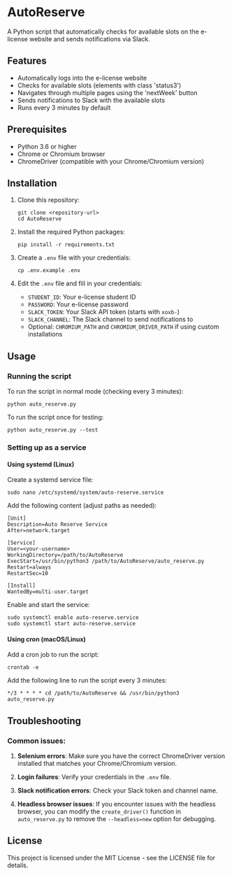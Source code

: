 # AutoReserve

A Python script that automatically checks for available slots on the e-license website and sends notifications via Slack.

## Features

- Automatically logs into the e-license website
- Checks for available slots (elements with class 'status3')
- Navigates through multiple pages using the 'nextWeek' button
- Sends notifications to Slack with the available slots
- Runs every 3 minutes by default

## Prerequisites

- Python 3.6 or higher
- Chrome or Chromium browser
- ChromeDriver (compatible with your Chrome/Chromium version)

## Installation

1. Clone this repository:
   ```
   git clone <repository-url>
   cd AutoReserve
   ```

2. Install the required Python packages:
   ```
   pip install -r requirements.txt
   ```

3. Create a `.env` file with your credentials:
   ```
   cp .env.example .env
   ```

4. Edit the `.env` file and fill in your credentials:
   - `STUDENT_ID`: Your e-license student ID
   - `PASSWORD`: Your e-license password
   - `SLACK_TOKEN`: Your Slack API token (starts with `xoxb-`)
   - `SLACK_CHANNEL`: The Slack channel to send notifications to
   - Optional: `CHROMIUM_PATH` and `CHROMIUM_DRIVER_PATH` if using custom installations

## Usage

### Running the script

To run the script in normal mode (checking every 3 minutes):
```
python auto_reserve.py
```

To run the script once for testing:
```
python auto_reserve.py --test
```

### Setting up as a service

#### Using systemd (Linux)

Create a systemd service file:
```
sudo nano /etc/systemd/system/auto-reserve.service
```

Add the following content (adjust paths as needed):
```
[Unit]
Description=Auto Reserve Service
After=network.target

[Service]
User=<your-username>
WorkingDirectory=/path/to/AutoReserve
ExecStart=/usr/bin/python3 /path/to/AutoReserve/auto_reserve.py
Restart=always
RestartSec=10

[Install]
WantedBy=multi-user.target
```

Enable and start the service:
```
sudo systemctl enable auto-reserve.service
sudo systemctl start auto-reserve.service
```

#### Using cron (macOS/Linux)

Add a cron job to run the script:
```
crontab -e
```

Add the following line to run the script every 3 minutes:
```
*/3 * * * * cd /path/to/AutoReserve && /usr/bin/python3 auto_reserve.py
```

## Troubleshooting

### Common issues:

1. **Selenium errors**: Make sure you have the correct ChromeDriver version installed that matches your Chrome/Chromium version.

2. **Login failures**: Verify your credentials in the `.env` file.

3. **Slack notification errors**: Check your Slack token and channel name.

4. **Headless browser issues**: If you encounter issues with the headless browser, you can modify the `create_driver()` function in `auto_reserve.py` to remove the `--headless=new` option for debugging.

## License

This project is licensed under the MIT License - see the LICENSE file for details.
